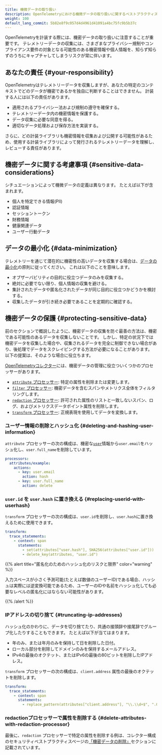```yaml
---
title: 機微データの取り扱い
description: OpenTelemetryにおける機微データの取り扱いに関するベストプラクティスとガイダンス
weight: 100
default_lang_commit: 5b82e8f9c057d4d4961d41091a4bc75fc9b5b37c
---
```


OpenTelemetryを計装する際には、機密データの取り扱いに注意することが重要です。
テレメトリーデータの収集には、さまざまなプライバシー規制やコンプライアンス要件の対象となる可能性のある機密情報や個人情報を、知らず知らずのうちにキャプチャしてしまうリスクが常に伴います。

## あなたの責任 {#your-responsibility}

OpenTelemetryはテレメトリーデータを収集しますが、あなたの特定のコンテキストでどのデータが機密であるかを独自に判断することはできません。
計装する人には以下の責任があります。

- 適用されるプライバシー法および規制の遵守を確保する。
- テレメトリーデータ内の機密情報を保護する。
- データ収集に必要な同意を得る。
- 適切なデータ処理および保存方法を実装する。

さらに、どの計装ライブラリも機密情報を収集および公開する可能性があるため、使用する計装ライブラリによって発行されるテレメトリーデータを理解し、レビューする責任があります。

## 機密データに関する考慮事項 {#sensitive-data-considerations}

シチュエーションによって機微データの定義は異なります。
たとえば以下が含まれます。

- 個人を特定できる情報(PII)
- 認証情報
- セッショントークン
- 財務情報
- 健康関連データ
- ユーザー行動データ

## データの最小化 {#data-minimization}

テレメトリーを通じて潜在的に機密性の高いデータを収集する場合は、[データの最小化](https://en.wikipedia.org/wiki/Data_minimization)の原則に従ってください。
これは以下のことを意味します。

- オブザーバビリティの目的に役立つデータのみを収集する。
- 絶対に必要でない限り、個人情報の収集を避ける。
- 集計されたデータや匿名化されたデータが同じ目的に役立つかどうかを検討する。
- 収集したデータが引き続き必要であることを定期的に確認する。

## 機密データの保護 {#protecting-sensitive-data}

前のセクションで概説したように、機密データの収集を防ぐ最善の方法は、機密である可能性のあるデータを収集しないことです。
しかし、特定の状況下では機密データを収集した場合や、収集されるデータを完全に制御できない場合があり、後処理でデータをスクレイピングする方法が必要になることがあります。
以下の提案は、そのような場合に役立ちます。

[OpenTelemetryコレクター](/docs/collector)には、機密データの管理に役立ついくつかのプロセッサーがあります。

- [`attribute` プロセッサー](https://github.com/open-telemetry/opentelemetry-collector-contrib/tree/main/processor/attributesprocessor):
  特定の属性を削除または変更します。
- [`filter` プロセッサー](https://github.com/open-telemetry/opentelemetry-collector-contrib/tree/main/processor/filterprocessor):
  機密データを含むスパンやメトリクス全体をフィルタリングします。
- [`redaction` プロセッサー](https://github.com/open-telemetry/opentelemetry-collector-contrib/tree/main/processor/redactionprocessor):
  許可された属性のリストと一致しないスパン、ログ、およびメトリクスデータポイント属性を削除します。
- [`transform` プロセッサー](https://github.com/open-telemetry/opentelemetry-collector-contrib/tree/main/processor/transformprocessor):
  正規表現を使用してデータを変換します。

### ユーザー情報の削除とハッシュ化 {#deleting-and-hashing-user-information}

`attribute` プロセッサーの次の構成は、機密な[`user`](/docs/specs/semconv/registry/attributes/user/#user-hash)情報から`user.email`をハッシュ化し、`user.full_name`を削除しています。

```yaml
processors:
  attributes/example:
    actions:
      - key: user.email
        action: hash
      - key: user.full_name
        action: delete
```

### `user.id` を `user.hash` に置き換える {#replacing-userid-with-userhash}

`transform` プロセッサーの次の構成は、`user.id`を削除し、`user.hash`に置き換えるために使用できます。

```yaml
transform:
  trace_statements:
    - context: span
      statements:
        - set(attributes["user.hash"], SHA256(attributes["user.id"]))
        - delete_key(attributes, "user.id")
```

{{% alert title="匿名化のためのハッシュ化のリスクと限界" color="warning" %}}

入力スペースが小さく予測可能(たとえば数値のユーザーID)である場合、ハッシュは実際には逆変換可能であるため、ユーザーのIDや名前をハッシュ化しても必要なレベルの匿名化にはならない可能性があります。

{{% /alert %}}

### IPアドレスの切り捨て {#truncating-ip-addresses}

ハッシュ化のかわりに、データを切り捨てたり、共通の接頭辞や接尾辞でグループ化したりすることもできます。
たとえば以下が当てはまります。

- 年のみ、または年月のみを保持して日を削除した日付。
- ローカル部分を削除してドメインのみを保持するメールアドレス。
- IPv4の最後のオクテット、またはIPv6の最後の80ビットを削除したIPアドレス。

`transform` プロセッサーの次の構成は、`client.address` 属性の最後のオクテットを削除します。

```yaml
transform:
  trace_statements:
    - context: span
      statements:
        - replace_pattern(attributes["client.address"], "\\.\\d+$", ".0")
```

### redactionプロセッサーで属性を削除する {#delete-attributes-with-redaction-processor}

最後に、`redaction` プロセッサーで特定の属性を削除する例は、コレクター構成のセキュリティベストプラクティスページの[「機密データの削除」](/docs/security/config-best-practices/#scrub-sensitive-data)セクションに記載されています。
